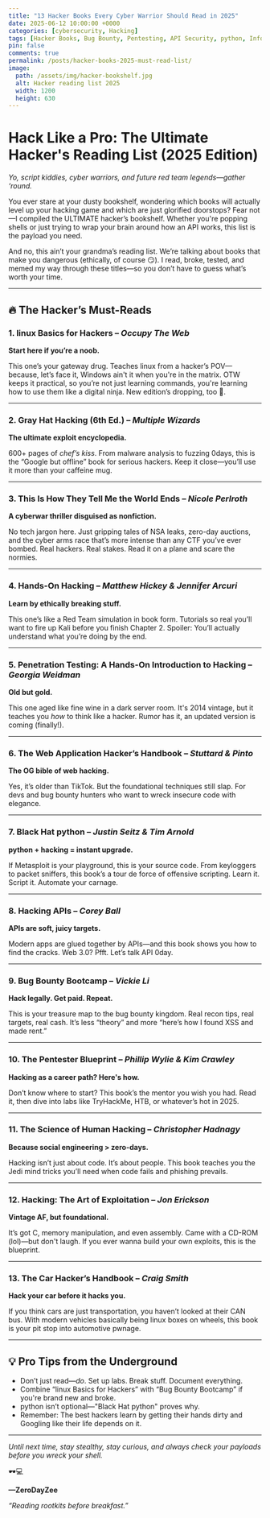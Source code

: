 ```yaml
---
title: "13 Hacker Books Every Cyber Warrior Should Read in 2025"
date: 2025-06-12 10:00:00 +0000
categories: [cybersecurity, Hacking]
tags: [Hacker Books, Bug Bounty, Pentesting, API Security, python, InfoSec, Web Security]
pin: false
comments: true
permalink: /posts/hacker-books-2025-must-read-list/
image:
  path: /assets/img/hacker-bookshelf.jpg
  alt: Hacker reading list 2025
  width: 1200
  height: 630
---
```


# **Hack Like a Pro: The Ultimate Hacker's Reading List (2025 Edition)**

*Yo, script kiddies, cyber warriors, and future red team legends—gather ‘round.*

You ever stare at your dusty bookshelf, wondering which books will actually level up your hacking game and which are just glorified doorstops? Fear not—I compiled the ULTIMATE hacker’s bookshelf. Whether you're popping shells or just trying to wrap your brain around how an API works, this list is the payload you need.

And no, this ain’t your grandma’s reading list. We’re talking about books that make you dangerous (ethically, of course 😏). I read, broke, tested, and memed my way through these titles—so you don’t have to guess what’s worth your time.

---

## 🔥 The Hacker’s Must-Reads

### 1. **linux Basics for Hackers** – *Occupy The Web*

**Start here if you’re a noob.**

This one’s your gateway drug. Teaches linux from a hacker’s POV—because, let’s face it, Windows ain't it when you're in the matrix. OTW keeps it practical, so you’re not just learning commands, you're learning how to use them like a digital ninja. New edition’s dropping, too 👀.

---

### 2. **Gray Hat Hacking (6th Ed.)** – *Multiple Wizards*

**The ultimate exploit encyclopedia.**

600+ pages of *chef’s kiss*. From malware analysis to fuzzing 0days, this is the “Google but offline” book for serious hackers. Keep it close—you’ll use it more than your caffeine mug.

---

### 3. **This Is How They Tell Me the World Ends** – *Nicole Perlroth*

**A cyberwar thriller disguised as nonfiction.**

No tech jargon here. Just gripping tales of NSA leaks, zero-day auctions, and the cyber arms race that’s more intense than any CTF you’ve ever bombed. Real hackers. Real stakes. Read it on a plane and scare the normies.

---

### 4. **Hands-On Hacking** – *Matthew Hickey & Jennifer Arcuri*

**Learn by ethically breaking stuff.**

This one’s like a Red Team simulation in book form. Tutorials so real you’ll want to fire up Kali before you finish Chapter 2. Spoiler: You’ll actually understand what you’re doing by the end.

---

### 5. **Penetration Testing: A Hands-On Introduction to Hacking** – *Georgia Weidman*

**Old but gold.**

This one aged like fine wine in a dark server room. It's 2014 vintage, but it teaches you *how* to think like a hacker. Rumor has it, an updated version is coming (finally!).

---

### 6. **The Web Application Hacker’s Handbook** – *Stuttard & Pinto*

**The OG bible of web hacking.**

Yes, it’s older than TikTok. But the foundational techniques still slap. For devs and bug bounty hunters who want to wreck insecure code with elegance.

---

### 7. **Black Hat python** – *Justin Seitz & Tim Arnold*

**python + hacking = instant upgrade.**

If Metasploit is your playground, this is your source code. From keyloggers to packet sniffers, this book’s a tour de force of offensive scripting. Learn it. Script it. Automate your carnage.

---

### 8. **Hacking APIs** – *Corey Ball*

**APIs are soft, juicy targets.**

Modern apps are glued together by APIs—and this book shows you how to find the cracks. Web 3.0? Pfft. Let’s talk API 0day.

---

### 9. **Bug Bounty Bootcamp** – *Vickie Li*

**Hack legally. Get paid. Repeat.**

This is your treasure map to the bug bounty kingdom. Real recon tips, real targets, real cash. It’s less “theory” and more “here’s how I found XSS and made rent.”

---

### 10. **The Pentester Blueprint** – *Phillip Wylie & Kim Crawley*

**Hacking as a career path? Here's how.**

Don’t know where to start? This book’s the mentor you wish you had. Read it, then dive into labs like TryHackMe, HTB, or whatever’s hot in 2025.

---

### 11. **The Science of Human Hacking** – *Christopher Hadnagy*

**Because social engineering > zero-days.**

Hacking isn’t just about code. It’s about people. This book teaches you the Jedi mind tricks you’ll need when code fails and phishing prevails.

---

### 12. **Hacking: The Art of Exploitation** – *Jon Erickson*

**Vintage AF, but foundational.**

It’s got C, memory manipulation, and even assembly. Came with a CD-ROM (lol)—but don't laugh. If you ever wanna build your own exploits, this is the blueprint.

---

### 13. **The Car Hacker’s Handbook** – *Craig Smith*

**Hack your car before it hacks you.**

If you think cars are just transportation, you haven’t looked at their CAN bus. With modern vehicles basically being linux boxes on wheels, this book is your pit stop into automotive pwnage.

---

## 💡 Pro Tips from the Underground

- Don’t just read—*do*. Set up labs. Break stuff. Document everything.
- Combine “linux Basics for Hackers” with “Bug Bounty Bootcamp” if you're brand new and broke.
- python isn’t optional—"Black Hat python" proves why.
- Remember: The best hackers learn by getting their hands dirty and Googling like their life depends on it.

---

*Until next time, stay stealthy, stay curious, and always check your payloads before you wreck your shell.*

🕶️💻

**—ZeroDayZee**

*“Reading rootkits before breakfast.”*
